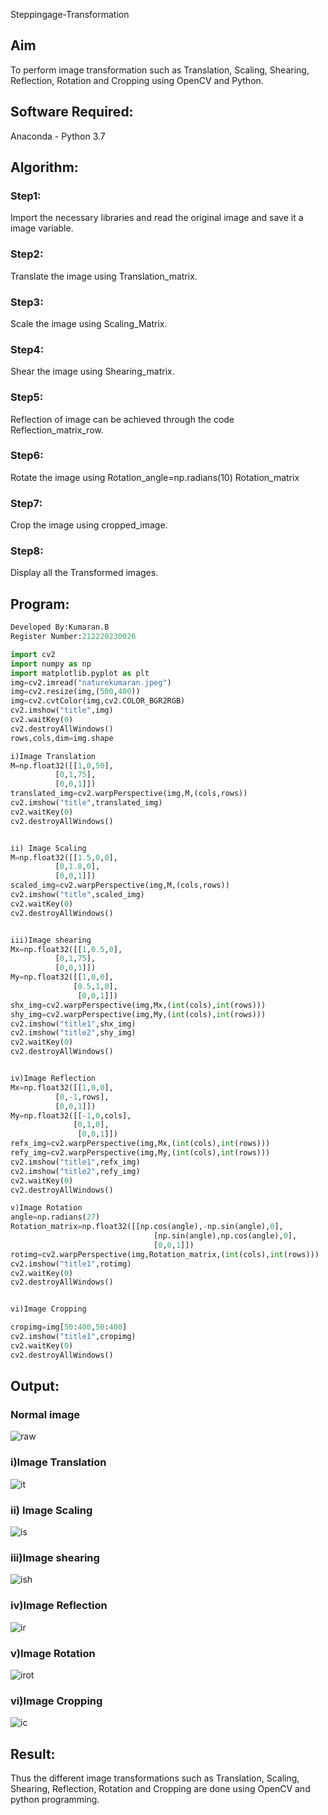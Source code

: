 Steppingage-Transformation
## Aim
To perform image transformation such as Translation, Scaling, Shearing, Reflection, Rotation and Cropping using OpenCV and Python.

## Software Required:
Anaconda - Python 3.7

## Algorithm:
### Step1:
Import the necessary libraries and read the original image and save it a image variable.
### Step2:
Translate the image using Translation_matrix.
### Step3:
Scale the image using Scaling_Matrix.
### Step4:
Shear the image using Shearing_matrix.
### Step5:
Reflection of image can be achieved through the code Reflection_matrix_row.
### Step6:
Rotate the image using Rotation_angle=np.radians(10) Rotation_matrix
### Step7:
Crop the image using cropped_image.
### Step8:
Display all the Transformed images.

## Program:
```python
Developed By:Kumaran.B
Register Number:212220230026

import cv2
import numpy as np
import matplotlib.pyplot as plt
img=cv2.imread("naturekumaran.jpeg")
img=cv2.resize(img,(500,400))
img=cv2.cvtColor(img,cv2.COLOR_BGR2RGB)
cv2.imshow("title",img)
cv2.waitKey(0)
cv2.destroyAllWindows()
rows,cols,dim=img.shape

i)Image Translation
M=np.float32([[1,0,50],
          [0,1,75],
          [0,0,1]])
translated_img=cv2.warpPerspective(img,M,(cols,rows))
cv2.imshow("title",translated_img)
cv2.waitKey(0)
cv2.destroyAllWindows()


ii) Image Scaling
M=np.float32([[1.5,0,0],
          [0,1.8,0],
          [0,0,1]])
scaled_img=cv2.warpPerspective(img,M,(cols,rows))
cv2.imshow("title",scaled_img)
cv2.waitKey(0)
cv2.destroyAllWindows()


iii)Image shearing
Mx=np.float32([[1,0.5,0],
          [0,1,75],
          [0,0,1]])
My=np.float32([[1,0,0],
              [0.5,1,0],
               [0,0,1]])
shx_img=cv2.warpPerspective(img,Mx,(int(cols),int(rows)))
shy_img=cv2.warpPerspective(img,My,(int(cols),int(rows)))
cv2.imshow("title1",shx_img)
cv2.imshow("title2",shy_img)
cv2.waitKey(0)
cv2.destroyAllWindows()


iv)Image Reflection
Mx=np.float32([[1,0,0],
          [0,-1,rows],
          [0,0,1]])
My=np.float32([[-1,0,cols],
              [0,1,0],
               [0,0,1]])
refx_img=cv2.warpPerspective(img,Mx,(int(cols),int(rows)))
refy_img=cv2.warpPerspective(img,My,(int(cols),int(rows)))
cv2.imshow("title1",refx_img)
cv2.imshow("title2",refy_img)
cv2.waitKey(0)
cv2.destroyAllWindows()

v)Image Rotation
angle=np.radians(27)
Rotation_matrix=np.float32([[np.cos(angle),-np.sin(angle),0],
                                [np.sin(angle),np.cos(angle),0],
                                [0,0,1]])
rotimg=cv2.warpPerspective(img,Rotation_matrix,(int(cols),int(rows)))
cv2.imshow("title1",rotimg)
cv2.waitKey(0)
cv2.destroyAllWindows()


vi)Image Cropping

cropimg=img[50:400,50:400]
cv2.imshow("title1",cropimg)
cv2.waitKey(0)
cv2.destroyAllWindows()
```


## Output:
### Normal image
![raw](https://user-images.githubusercontent.com/75243072/165880772-6ed7ab12-b9f2-4e5d-aa5e-d50b4ead6dd4.png)

### i)Image Translation
![it](https://user-images.githubusercontent.com/75243072/165880837-b6120835-d5b2-4dc8-b8a3-52d1ca004d85.png)

### ii) Image Scaling
![is](https://user-images.githubusercontent.com/75243072/165880859-ca927e6f-3af9-4985-a7e6-d874b1b656df.png)

### iii)Image shearing
![ish](https://user-images.githubusercontent.com/75243072/165880871-63a3e350-add8-4536-89f4-ff92ec8c625d.png)

### iv)Image Reflection
![ir](https://user-images.githubusercontent.com/75243072/165880889-b31e342f-7221-4bd6-8da6-e4c04bd2975a.png)

### v)Image Rotation
![irot](https://user-images.githubusercontent.com/75243072/165880918-a19da6a3-857b-459a-8c07-21519ae51ce5.png)

### vi)Image Cropping
![ic](https://user-images.githubusercontent.com/75243072/165880942-471f4b62-ffcd-47a2-950e-ec9030d60c98.png)


## Result: 

Thus the different image transformations such as Translation, Scaling, Shearing, Reflection, Rotation and Cropping are done using OpenCV and python programming.
